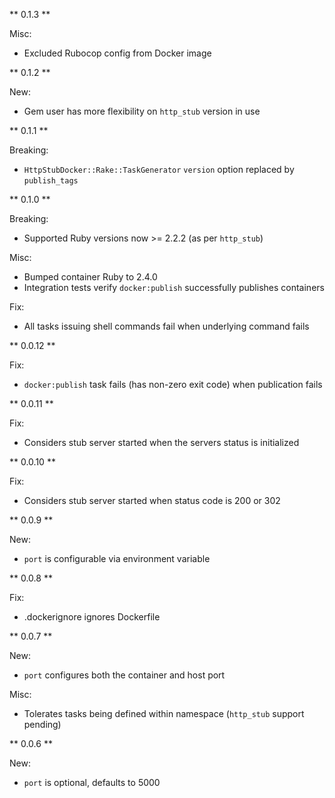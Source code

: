 ** 0.1.3 **

Misc:
* Excluded Rubocop config from Docker image

** 0.1.2 **

New:
* Gem user has more flexibility on `http_stub` version in use

** 0.1.1 **

Breaking:
* `HttpStubDocker::Rake::TaskGenerator` `version` option replaced by `publish_tags`

** 0.1.0 **

Breaking:
* Supported Ruby versions now >= 2.2.2 (as per `http_stub`)

Misc:
* Bumped container Ruby to 2.4.0
* Integration tests verify `docker:publish` successfully publishes containers

Fix:
* All tasks issuing shell commands fail when underlying command fails

** 0.0.12 **

Fix:
* `docker:publish` task fails (has non-zero exit code) when publication fails

** 0.0.11 **

Fix:
* Considers stub server started when the servers status is initialized

** 0.0.10 **

Fix:
* Considers stub server started when status code is 200 or 302

** 0.0.9 **

New:
* `port` is configurable via environment variable

** 0.0.8 **

Fix:
* .dockerignore ignores Dockerfile

** 0.0.7 **

New:
* `port` configures both the container and host port

Misc:
* Tolerates tasks being defined within namespace (`http_stub` support pending)

** 0.0.6 **

New:
* `port` is optional, defaults to 5000
